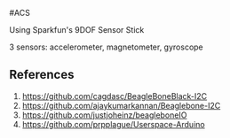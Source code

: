 #ACS 

Using Sparkfun's 9DOF Sensor Stick

3 sensors: accelerometer, magnetometer, gyroscope

## References
1. https://github.com/cagdasc/BeagleBoneBlack-I2C
2. https://github.com/ajaykumarkannan/Beaglebone-I2C
3. https://github.com/justjoheinz/beagleboneIO
4. https://github.com/prpplague/Userspace-Arduino
